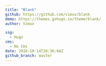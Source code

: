 ```yaml
---
title: "Blank"
github: https://github.com/vimux/blank
demo: https://themes.gohugo.io/theme/blank/
author: Vimux

ssg:
  - Hugo
cms:
  - No Cms
date: 2016-10-14T20:36:04Z
github_branch: master
---
```

